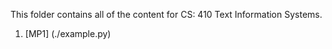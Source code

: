 This folder contains all of the content for CS: 410 Text Information Systems. 

1. [MP1] (./example.py)


